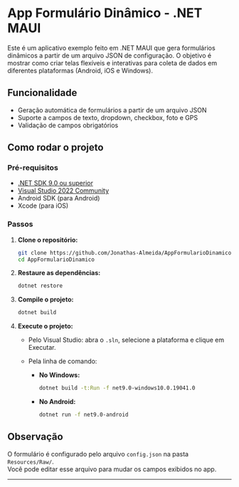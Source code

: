 # App Formulário Dinâmico - .NET MAUI

Este é um aplicativo exemplo feito em .NET MAUI que gera formulários dinâmicos a partir de um arquivo JSON de configuração. O objetivo é mostrar como criar telas flexíveis e interativas para coleta de dados em diferentes plataformas (Android, iOS e Windows).

## Funcionalidade

- Geração automática de formulários a partir de um arquivo JSON
- Suporte a campos de texto, dropdown, checkbox, foto e GPS
- Validação de campos obrigatórios

## Como rodar o projeto

### Pré-requisitos

- [.NET SDK 9.0 ou superior](https://dotnet.microsoft.com/pt-br/download/dotnet/9.0)
- [Visual Studio 2022 Community ](https://visualstudio.microsoft.com/downloads/)
- Android SDK (para Android)
- Xcode (para iOS)

### Passos

1. **Clone o repositório:**
    ```bash
    git clone https://github.com/Jonathas-Almeida/AppFormularioDinamico.git
    cd AppFormularioDinamico
    ```

2. **Restaure as dependências:**
    ```bash
    dotnet restore
    ```

3. **Compile o projeto:**
    ```bash
    dotnet build
    ```

4. **Execute o projeto:**
   - Pelo Visual Studio: abra o `.sln`, selecione a plataforma e clique em Executar.
     
    - Pela linha de comando:
      - **No Windows:**
        ```bash
        dotnet build -t:Run -f net9.0-windows10.0.19041.0
        ```
      - **No Android:**
        ```bash
        dotnet run -f net9.0-android
        ```


        
      

## Observação

O formulário é configurado pelo arquivo `config.json` na pasta `Resources/Raw/`.  
Você pode editar esse arquivo para mudar os campos exibidos no app.

---
